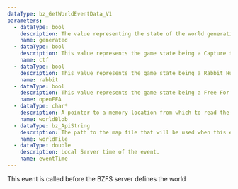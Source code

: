 ```yaml
---
dataType: bz_GetWorldEventData_V1
parameters:
  - dataType: bool
    description: The value representing the state of the world generation. If another
    name: generated
  - dataType: bool
    description: This value represents the game state being a Capture the Flag (CTF) type
    name: ctf
  - dataType: bool
    description: This value represents the game state being a Rabbit Hunt type game.
    name: rabbit
  - dataType: bool
    description: This value represents the game state being a Free For All type game.
    name: openFFA
  - dataType: char*
    description: A pointer to a memory location from which to read the world stream.
    name: worldBlob
  - dataType: bz_ApiString
    description: The path to the map file that will be used when this event is completed.
    name: worldFile
  - dataType: double
    description: Local Server time of the event.
    name: eventTime
---
```


This event is called before the BZFS server defines the world
